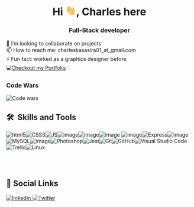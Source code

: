 <h1 align="center">Hi <img src="./assets/Hi.gif" width="29px">, Charles here</h1>
<h3 align="center">Full-Stack developer</h3>

👯 I’m looking to collaborate on projects <br />
📫 How to reach me: charleskasasira01_at_gmail.com <br />
⚡ Fun fact: worked as a graphics designer before <br />
💻<a href="https://kasasira.pages.dev">Checkout my Portfolio</a>


### Code Wars
![Code wars](https://www.codewars.com/users/CharlesKasasira/badges/large)

 <h2> 🛠 &nbsp;Skills and Tools</h3>
 
 ![html5](https://user-images.githubusercontent.com/59878203/141532551-63afff11-a28f-43a8-b77b-baaf98e7790e.png)![CSS3](https://user-images.githubusercontent.com/59878203/141532802-9ee710af-d3c4-427d-b2b3-8416c36ee1cf.png)![JS](https://user-images.githubusercontent.com/59878203/141532717-81b6cf3b-b29f-46a7-8af1-3a8470c25e7b.png)![image](https://user-images.githubusercontent.com/59878203/141532878-adf17acc-e5a4-4a55-9f23-f20891610a98.png)![image](https://user-images.githubusercontent.com/59878203/141532844-277a3b2f-69ce-425e-bd9a-9f687eb48842.png)![image](https://user-images.githubusercontent.com/59878203/141533080-02cca125-ebfa-47c0-80a1-2864372b3ce2.png) ![image](https://user-images.githubusercontent.com/59878203/141532767-f76412f0-88fb-4496-8dba-7f29ec377b88.png)![Express](https://img.shields.io/badge/-Express-grey?&style=for-the-badge&logo=express&logoColor=white)![image](https://user-images.githubusercontent.com/59878203/141533024-1854dcf1-0b3d-4c74-9ea9-deda1da30fbb.png)![MySQL](https://img.shields.io/badge/-MySQL-4479A1?&style=for-the-badge&logo=mysql&logoColor=white)![image](https://user-images.githubusercontent.com/59878203/141533202-d9174858-9d0a-4069-9f65-20d18907d290.png)![Photoshop](https://img.shields.io/badge/-Adobe%20Photoshop-black?&style=for-the-badge&logo=adobe%20photoshop&logoColor=31a8ff)![Jest](https://img.shields.io/badge/-Jest-C21325?&style=for-the-badge&logo=jest&logoColor=white)![Git](https://img.shields.io/badge/-Git-F05032?&style=for-the-badge&logo=git&logoColor=white)![GitHub](https://img.shields.io/badge/github-%23121011.svg?style=for-the-badge&logo=github&logoColor=white)![Visual Studio Code](https://img.shields.io/badge/Visual%20Studio%20Code-0078d7.svg?style=for-the-badge&logo=visual-studio-code&logoColor=white)![Trello](https://img.shields.io/badge/Trello-%23026AA7.svg?style=for-the-badge&logo=Trello&logoColor=white)![Linux](https://img.shields.io/badge/Linux-FCC624?style=for-the-badge&logo=linux&logoColor=black)
  
  <br/>
  

  <br />
  
  
<h2>🔗 Social Links </h2>
<p>
  <a href="http://www.linkedin.com/in/charleskasasira" target="_blank"><img src="https://cdn.jsdelivr.net/gh/devicons/devicon/icons/linkedin/linkedin-original.svg" alt='linkedin' height='30' margin='50px'> </a> 
  <a href="https://twitter.com/KasasiraC" target="_blank"><img src="https://cdn.jsdelivr.net/gh/devicons/devicon/icons/twitter/twitter-original.svg" alt='Twitter' height='30' margin='50px'></a>   
</p>
<br/>



